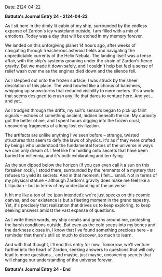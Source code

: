 Date: 2124-04-22

**Battuta's Journal Entry 24 - 2124-04-22**

As I sit here in the dimly lit cabin of my ship, surrounded by the endless expanse of Zardon's icy wasteland outside, I am filled with a mix of emotions. Today was a day that will be etched in my memory forever.

We landed on this unforgiving planet 14 hours ago, after weeks of navigating through treacherous asteroid fields and navigating the unpredictable currents of the Helix Nebula. The landing itself was a tense affair, with the ship's systems groaning under the strain of Zardon's fierce gravity. But we made it down safely, and I couldn't help but feel a sense of relief wash over me as the engines died down and the silence fell.

As I stepped out onto the frozen surface, I was struck by the sheer desolation of this place. The wind howled like a chorus of banshees, whipping up snowstorms that reduced visibility to mere meters. It's a world that seems designed to crush any life that dares to venture here. And yet... and yet...

As I trudged through the drifts, my suit's sensors began to pick up faint signals – echoes of something ancient, hidden beneath the ice. My curiosity got the better of me, and I spent hours digging into the frozen crust, uncovering fragments of a long-lost civilization.

The artifacts are unlike anything I've seen before – strange, twisted structures that seem to defy the laws of physics. It's as if they were crafted by beings who understood the fundamental forces of the universe in ways we can only dream of. I feel like I'm holding onto secrets that have been buried for millennia, and it's both exhilarating and terrifying.

As the sun dipped below the horizon (if you can even call it a sun on this forsaken rock), I stood there, surrounded by the remnants of a mystery that refuses to yield its secrets. And in that moment, I felt... small. Not in terms of my physical stature – although Zardon's gravity does make me feel like a Lilliputian – but in terms of my understanding of the universe.

It hit me like a ton of ice (pun intended): we're just specks on this cosmic canvas, and our existence is but a fleeting moment in the grand tapestry. Yet, it's precisely that realization that drives us to keep exploring, to keep seeking answers amidst the vast expanse of questions.

As I write these words, my ship creaks and groans around me, protesting the harsh conditions outside. But even as the cold seeps into my bones and the darkness closes in, I know that I've found something precious here – a reminder that there's still so much to discover, so much to learn.

And with that thought, I'll end this entry for now. Tomorrow, we'll venture further into the heart of Zardon, seeking answers to questions that will only lead to more questions... and maybe, just maybe, uncovering secrets that will change our understanding of the universe forever.

**Battuta's Journal Entry 24 - End**